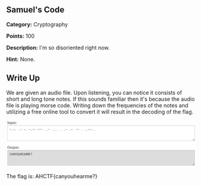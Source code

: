 


## Samuel's Code

**Category:** Cryptography

**Points:** 100

**Description:** I'm so disoriented right now.

**Hint:** None.

## Write Up

We are given an audio file. Upon listening, you can notice it consists of short and long tone notes. If this sounds familiar then it's because the audio file is playing morse code. Writing down the frequencies of the notes and utilizing a free online tool to convert it will result in the decoding of the flag.

<img src="samuelscode.png" width="900" />

The flag is: AHCTF{canyouhearme?}
